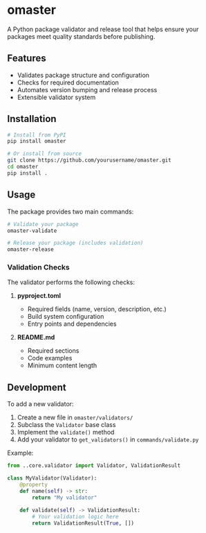 # omaster

A Python package validator and release tool that helps ensure your packages meet quality standards before publishing.

## Features

- Validates package structure and configuration
- Checks for required documentation
- Automates version bumping and release process
- Extensible validator system

## Installation

```bash
# Install from PyPI
pip install omaster

# Or install from source
git clone https://github.com/yourusername/omaster.git
cd omaster
pip install .
```

## Usage

The package provides two main commands:

```bash
# Validate your package
omaster-validate

# Release your package (includes validation)
omaster-release
```

### Validation Checks

The validator performs the following checks:

1. **pyproject.toml**
   - Required fields (name, version, description, etc.)
   - Build system configuration
   - Entry points and dependencies

2. **README.md**
   - Required sections
   - Code examples
   - Minimum content length

## Development

To add a new validator:

1. Create a new file in `omaster/validators/`
2. Subclass the `Validator` base class
3. Implement the `validate()` method
4. Add your validator to `get_validators()` in `commands/validate.py`

Example:

```python
from ..core.validator import Validator, ValidationResult

class MyValidator(Validator):
    @property
    def name(self) -> str:
        return "My validator"
    
    def validate(self) -> ValidationResult:
        # Your validation logic here
        return ValidationResult(True, [])
```

